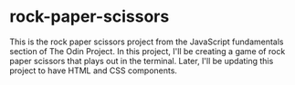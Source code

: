 # rock-paper-scissors

This is the rock paper scissors project from the JavaScript fundamentals section of The Odin Project. In this project, I'll be creating a game of rock paper scissors that plays out in the terminal. Later, I'll be updating this project to have HTML and CSS components.